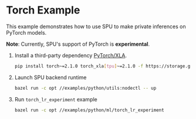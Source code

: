 # Torch Example

This example demonstrates how to use SPU to make private inferences on PyTorch models.

**Note**: Currently, SPU's support of PyTorch is **experimental**.

1. Install a third-party dependency [PyTorch/XLA](https://github.com/pytorch/xla).

    ```sh
    pip install torch~=2.1.0 torch_xla[tpu]~=2.1.0 -f https://storage.googleapis.com/libtpu-releases/index.html
    ```

2. Launch SPU backend runtime

    ```sh
    bazel run -c opt //examples/python/utils:nodectl -- up
    ```

3. Run `torch_lr_experiment` example

    ```sh
    bazel run -c opt //examples/python/ml/torch_lr_experiment
    ```
